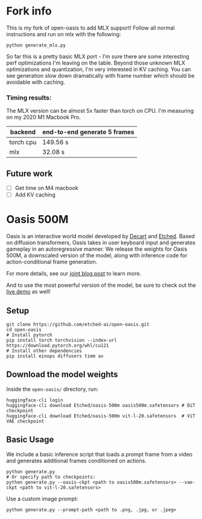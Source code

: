 # Fork info
This is my fork of open-oasis to add MLX support! Follow all normal instructions and run on mlx with the following:
```
python generate_mlx.py
```
So far this is a pretty basic MLX port - I'm sure there are some interesting perf optimizations I'm leaving on the table. Beyond those unknown MLX optimizations and quantization, I'm very interested in KV caching. You can see generation slow down dramatically with frame number which should be avoidable with caching. 

### Timing results:
The MLX version can be almost 5x faster than torch on CPU. I'm measuring on my 2020 M1 Macbook Pro.

| backend | end-to-end generate 5 frames |
|------------|-------|
| torch cpu | 149.56 s |
| mlx | 32.08 s |

## Future work
- [ ] Get time on M4 macbook
- [ ] Add KV caching

# Oasis 500M

Oasis is an interactive world model developed by [Decart](https://www.decart.ai/) and [Etched](https://www.etched.com/). Based on diffusion transformers, Oasis takes in user keyboard input and generates gameplay in an autoregressive manner. We release the weights for Oasis 500M, a downscaled version of the model, along with inference code for action-conditional frame generation. 

For more details, see our [joint blog post](https://oasis-model.github.io/) to learn more.

And to use the most powerful version of the model, be sure to check out the [live demo](https://oasis.us.decart.ai/) as well!

## Setup
```
git clone https://github.com/etched-ai/open-oasis.git
cd open-oasis
# Install pytorch
pip install torch torchvision --index-url https://download.pytorch.org/whl/cu121
# Install other dependencies
pip install einops diffusers timm av
```

## Download the model weights
Inside the `open-oasis/` directory, run:
```
huggingface-cli login
huggingface-cli download Etched/oasis-500m oasis500m.safetensors # DiT checkpoint
huggingface-cli download Etched/oasis-500m vit-l-20.safetensors  # ViT VAE checkpoint
```

## Basic Usage
We include a basic inference script that loads a prompt frame from a video and generates additional frames conditioned on actions.
```
python generate.py
# Or specify path to checkpoints:
python generate.py --oasis-ckpt <path to oasis500m.safetensors> --vae-ckpt <path to vit-l-20.safetensors>
```
Use a custom image prompt:
```
python generate.py --prompt-path <path to .png, .jpg, or .jpeg>
```
